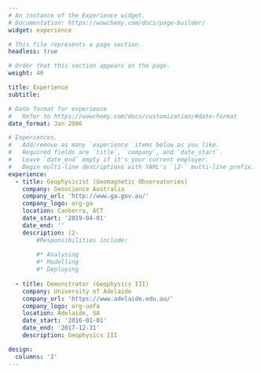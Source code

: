 ```yaml
---
# An instance of the Experience widget.
# Documentation: https://wowchemy.com/docs/page-builder/
widget: experience

# This file represents a page section.
headless: true

# Order that this section appears on the page.
weight: 40

title: Experience
subtitle:

# Date format for experience
#   Refer to https://wowchemy.com/docs/customization/#date-format
date_format: Jan 2006

# Experiences.
#   Add/remove as many `experience` items below as you like.
#   Required fields are `title`, `company`, and `date_start`.
#   Leave `date_end` empty if it's your current employer.
#   Begin multi-line descriptions with YAML's `|2-` multi-line prefix.
experience:
  - title: Geophysicist (Geomagnetic Observatories)
    company: Geoscience Australia
    company_url: 'http://www.ga.gov.au/'
    company_logo: org-ga
    location: Canberra, ACT
    date_start: '2019-04-01'
    date_end: ''
    description: |2-
        #Responsibilities include:
        
        #* Analysing
        #* Modelling
        #* Deploying
        
  - title: Demonstrator (Geophysics III)
    company: University of Adelaide
    company_url: 'https://www.adelaide.edu.au/'
    company_logo: org-uofa
    location: Adelaide, SA
    date_start: '2016-01-01'
    date_end: '2017-12-31'
    description: Geophysics III

design:
  columns: '2'
---
```

